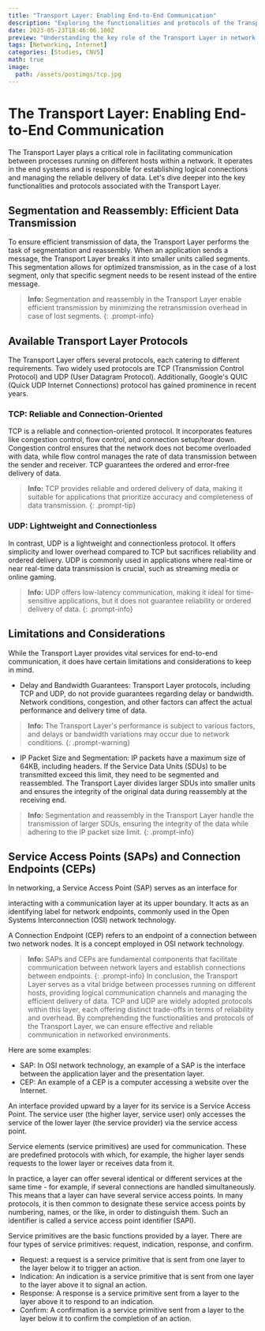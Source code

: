 ```yaml
---
title: "Transport Layer: Enabling End-to-End Communication"
description: "Exploring the functionalities and protocols of the Transport Layer in networking."
date: 2023-05-23T18:46:06.100Z
preview: "Understanding the key role of the Transport Layer in network communication."
tags: [Networking, Internet]
categories: [Studies, CNVS]
math: true
image:
  path: /assets/postimgs/tcp.jpg
---
```


# The Transport Layer: Enabling End-to-End Communication

The Transport Layer plays a critical role in facilitating communication between processes running on different hosts within a network. It operates in the end systems and is responsible for establishing logical connections and managing the reliable delivery of data. Let's dive deeper into the key functionalities and protocols associated with the Transport Layer.

## Segmentation and Reassembly: Efficient Data Transmission

To ensure efficient transmission of data, the Transport Layer performs the task of segmentation and reassembly. When an application sends a message, the Transport Layer breaks it into smaller units called segments. This segmentation allows for optimized transmission, as in the case of a lost segment, only that specific segment needs to be resent instead of the entire message.

> **Info:** Segmentation and reassembly in the Transport Layer enable efficient transmission by minimizing the retransmission overhead in case of lost segments.
> {: .prompt-info}

## Available Transport Layer Protocols

The Transport Layer offers several protocols, each catering to different requirements. Two widely used protocols are TCP (Transmission Control Protocol) and UDP (User Datagram Protocol). Additionally, Google's QUIC (Quick UDP Internet Connections) protocol has gained prominence in recent years.

### TCP: Reliable and Connection-Oriented

TCP is a reliable and connection-oriented protocol. It incorporates features like congestion control, flow control, and connection setup/tear down. Congestion control ensures that the network does not become overloaded with data, while flow control manages the rate of data transmission between the sender and receiver. TCP guarantees the ordered and error-free delivery of data.

> **Info:** TCP provides reliable and ordered delivery of data, making it suitable for applications that prioritize accuracy and completeness of data transmission.
> {: .prompt-tip}

### UDP: Lightweight and Connectionless

In contrast, UDP is a lightweight and connectionless protocol. It offers simplicity and lower overhead compared to TCP but sacrifices reliability and ordered delivery. UDP is commonly used in applications where real-time or near real-time data transmission is crucial, such as streaming media or online gaming.

> **Info:** UDP offers low-latency communication, making it ideal for time-sensitive applications, but it does not guarantee reliability or ordered delivery of data.
> {: .prompt-info}

## Limitations and Considerations

While the Transport Layer provides vital services for end-to-end communication, it does have certain limitations and considerations to keep in mind.

- Delay and Bandwidth Guarantees: Transport Layer protocols, including TCP and UDP, do not provide guarantees regarding delay or bandwidth. Network conditions, congestion, and other factors can affect the actual performance and delivery time of data.

> **Info:** The Transport Layer's performance is subject to various factors, and delays or bandwidth variations may occur due to network conditions.
> {: .prompt-warning}

- IP Packet Size and Segmentation: IP packets have a maximum size of 64KB, including headers. If the Service Data Units (SDUs) to be transmitted exceed this limit, they need to be segmented and reassembled. The Transport Layer divides larger SDUs into smaller units and ensures the integrity of the original data during reassembly at the receiving end.

> **Info:** Segmentation and reassembly in the Transport Layer handle the transmission of larger SDUs, ensuring the integrity of the data while adhering to the IP packet size limit.
> {: .prompt-info}

## Service Access Points (SAPs) and Connection Endpoints (CEPs)

In networking, a Service Access Point (SAP) serves as an interface for

 interacting with a communication layer at its upper boundary. It acts as an identifying label for network endpoints, commonly used in the Open Systems Interconnection (OSI) network technology.

A Connection Endpoint (CEP) refers to an endpoint of a connection between two network nodes. It is a concept employed in OSI network technology.

> **Info:** SAPs and CEPs are fundamental components that facilitate communication between network layers and establish connections between endpoints.
> {: .prompt-info}
> In conclusion, the Transport Layer serves as a vital bridge between processes running on different hosts, providing logical communication channels and managing the efficient delivery of data. TCP and UDP are widely adopted protocols within this layer, each offering distinct trade-offs in terms of reliability and overhead. By comprehending the functionalities and protocols of the Transport Layer, we can ensure effective and reliable communication in networked environments.

Here are some examples:

- SAP: In OSI network technology, an example of a SAP is the interface between the application layer and the presentation layer.
- CEP: An example of a CEP is a computer accessing a website over the Internet.

An interface provided upward by a layer for its service is a Service Access Point. The service user (the higher layer, service user) only accesses the service of the lower layer (the service provider) via the service access point.

Service elements (service primitives) are used for communication. These are predefined protocols with which, for example, the higher layer sends requests to the lower layer or receives data from it.

In practice, a layer can offer several identical or different services at the same time - for example, if several connections are handled simultaneously. This means that a layer can have several service access points. In many protocols, it is then common to designate these service access points by numbering, names, or the like, in order to distinguish them. Such an identifier is called a service access point identifier (SAPI).

Service primitives are the basic functions provided by a layer. There are four types of service primitives: request, indication, response, and confirm.

- Request: a request is a service primitive that is sent from one layer to the layer below it to trigger an action.
- Indication: An indication is a service primitive that is sent from one layer to the layer above it to signal an action.
- Response: A response is a service primitive sent from a layer to the layer above it to respond to an indication.
- Confirm: A confirmation is a service primitive sent from a layer to the layer below it to confirm the completion of an action.
